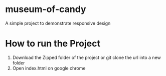 # museum-of-candy
A simple project to demonstrate responsive design
# How to run the Project
1. Download the Zipped folder of the project or git clone the url into a new folder
2. Open index.html on google chrome
